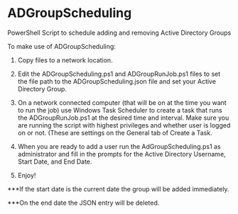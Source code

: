 # ADGroupScheduling
PowerShell Script to schedule adding and removing Active Directory Groups


To make use of ADGroupScheduling:

1) Copy files to a network location.

2) Edit the ADGroupScheduling.ps1 and ADGroupRunJob.ps1 files to set the file path to the ADGroupScheduling.json file and set your Active Directory Group.

3) On a network connected computer (that will be on at the time you want to run the job) use Windows Task Scheduler to create a task that runs the ADGroupRunJob.ps1 at the desired time and interval. Make sure you are running the script with highest privileges and whether user is logged on or not. (These are settings on the General tab of Create a Task. 

4) When you are ready to add a user run the AdGroupScheduling.ps1 as administrator and fill in the prompts for the Active Directory Username, Start Date, and End Date.

5) Enjoy!

***If the start date is the current date the group will be added immediately.

***On the end date the JSON entry will be deleted.
